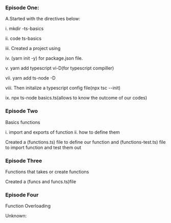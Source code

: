### Episode One:

A.Started with the directives below:

i. mkdir -ts-basics

ii. code ts-basics

iii. Created a project using

iv. (yarn init -y) for package.json file.

v. yarn add typescript vi-D(for typescript compiller)

vii. yarn add ts-node -D

viii. Then initalize a typescript config file(npx tsc --init)

ix. npx ts-node basics.ts(allows to know the outcome of our codes)

### Episode Two

Basics functions

i. import and exports of function
ii. how to define them

Created a (functions.ts) file to define our function and (functions-test.ts) file to import function and test them out

### Episode Three

Functions that takes or create functions

Created a (funcs and funcs.ts)file

### Episode Four

Function Overloading

Unknown:

